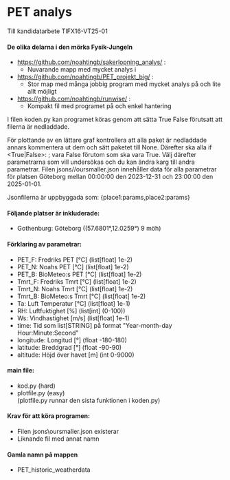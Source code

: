 # PET analys 
Till kandidatarbete TIFX16-VT25-01
#### De olika delarna i den mörka Fysik-Jungeln
 - https://github.com/noahtingb/sakerlopning_analys/ :
     - Nuvarande mapp med mycket analys i
 - https://github.com/noahtingb/PET_projekt_big/     :
     - Stor map med många jobbig program med mycket analys på och lite allt möjligt
 - https://github.com/noahtingb/runwise/             :
     - Kompakt fil med programet på och enkel hantering

I filen koden.py kan programet köras genom att sätta True False förutsatt att filerna är nedladdade.

För plottande av en lättare graf kontrollera att alla paket är nedladdade annars kommentera ut dem och sätt paketet till None. 
Därefter ska alla if <True|False>: <something>; vara False förutom <whattoplot> som ska vara True.
Välj därefter parametrarna som vill undersökas och du kan ändra karg till andra parametrar.
Filen jsons//oursmaller.json innehåller data för alla parametrar för platsen Göteborg mellan 00:00:00 den 2023-12-31 och 23:00:00 den 2025-01-01.

Jsonfilerna är uppbyggada som: {place1:params,place2:params}

#### Följande platser är inkluderade: 
- Gothenburg: Göteborg ((57.6801°,12.0259°) 9 möh)

#### Förklaring av parametrar: 
- PET_F:      Fredriks PET    [°C]  (list[float] 1e-2) 
- PET_N:      Noahs PET       [°C]  (list[float] 1e-2) 
- PET_B:      BioMeteo:s PET  [°C]  (list[float] 1e-2) 
- Tmrt_F:     Fredriks Tmrt   [°C]  (list[float] 1e-2) 
- Tmrt_N:     Noahs Tmrt      [°C]  (list[float] 1e-2) 
- Tmrt_B:     BioMeteo:s Tmrt [°C]  (list[float] 1e-2) 
- Ta:         Luft Temperatur [°C]  (list[float] 1e-1) 
- RH:         Luftfuktighet   [%]   (list[int] (0-100))
- Ws:         Vindhastighet   [m/s] (list[float] 1e-1) 
- time:       Tid som list[STRING] på format "Year-month-day Hour:Minute:Second" 
- longitude:  Longitud        [°]   (float -180-180) 
- latitude:   Breddgrad       [°]   (float -90-90) 
- altitude:   Höjd över havet [m]   (int 0-9000) 

#### main file: 
 - kod.py (hard)
 - plotfile.py (easy) \
(plotfile.py runnar den sista funktionen i koden.py)

#### Krav för att köra programen:
 - Filen jsons\oursmaller.json existerar
 - Liknande fil med annat namn

#### Gamla namn på mappen
 - PET_historic_weatherdata
